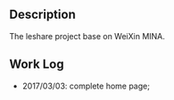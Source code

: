 ## Description
The leshare project base on WeiXin MINA.

## Work Log
- 2017/03/03: complete home page;
